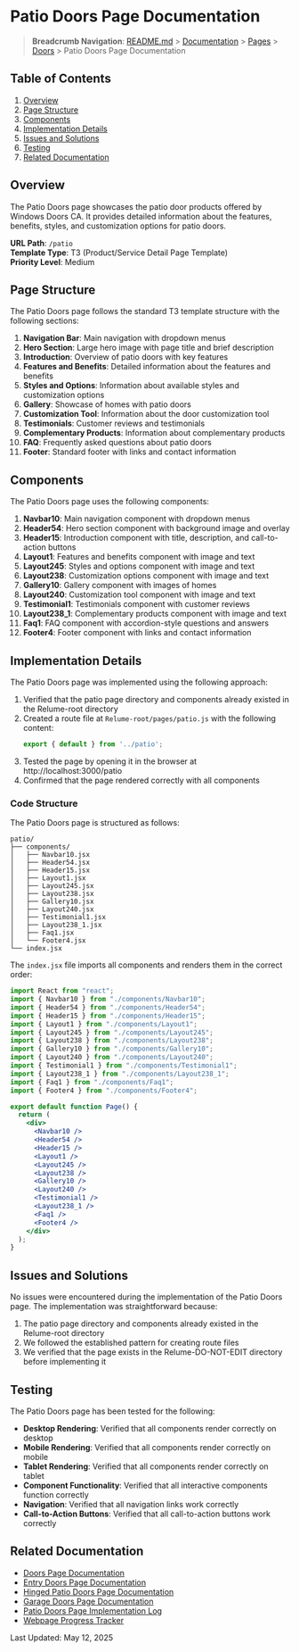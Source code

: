 # Patio Doors Page Documentation

> **Breadcrumb Navigation**: [README.md](../../../README.md) > [Documentation](../../index.md) > [Pages](../index.md) > [Doors](./index.md) > Patio Doors Page Documentation

## Table of Contents

1. [Overview](#overview)
2. [Page Structure](#page-structure)
3. [Components](#components)
4. [Implementation Details](#implementation-details)
5. [Issues and Solutions](#issues-and-solutions)
6. [Testing](#testing)
7. [Related Documentation](#related-documentation)

## Overview

The Patio Doors page showcases the patio door products offered by Windows Doors CA. It provides detailed information about the features, benefits, styles, and customization options for patio doors.

**URL Path**: `/patio`  
**Template Type**: T3 (Product/Service Detail Page Template)  
**Priority Level**: Medium  

## Page Structure

The Patio Doors page follows the standard T3 template structure with the following sections:

1. **Navigation Bar**: Main navigation with dropdown menus
2. **Hero Section**: Large hero image with page title and brief description
3. **Introduction**: Overview of patio doors with key features
4. **Features and Benefits**: Detailed information about the features and benefits
5. **Styles and Options**: Information about available styles and customization options
6. **Gallery**: Showcase of homes with patio doors
7. **Customization Tool**: Information about the door customization tool
8. **Testimonials**: Customer reviews and testimonials
9. **Complementary Products**: Information about complementary products
10. **FAQ**: Frequently asked questions about patio doors
11. **Footer**: Standard footer with links and contact information

## Components

The Patio Doors page uses the following components:

1. **Navbar10**: Main navigation component with dropdown menus
2. **Header54**: Hero section component with background image and overlay
3. **Header15**: Introduction component with title, description, and call-to-action buttons
4. **Layout1**: Features and benefits component with image and text
5. **Layout245**: Styles and options component with image and text
6. **Layout238**: Customization options component with image and text
7. **Gallery10**: Gallery component with images of homes
8. **Layout240**: Customization tool component with image and text
9. **Testimonial1**: Testimonials component with customer reviews
10. **Layout238_1**: Complementary products component with image and text
11. **Faq1**: FAQ component with accordion-style questions and answers
12. **Footer4**: Footer component with links and contact information

## Implementation Details

The Patio Doors page was implemented using the following approach:

1. Verified that the patio page directory and components already existed in the Relume-root directory
2. Created a route file at `Relume-root/pages/patio.js` with the following content:
   ```javascript
   export { default } from '../patio';
   ```
3. Tested the page by opening it in the browser at http://localhost:3000/patio
4. Confirmed that the page rendered correctly with all components

### Code Structure

The Patio Doors page is structured as follows:

```
patio/
├── components/
│   ├── Navbar10.jsx
│   ├── Header54.jsx
│   ├── Header15.jsx
│   ├── Layout1.jsx
│   ├── Layout245.jsx
│   ├── Layout238.jsx
│   ├── Gallery10.jsx
│   ├── Layout240.jsx
│   ├── Testimonial1.jsx
│   ├── Layout238_1.jsx
│   ├── Faq1.jsx
│   └── Footer4.jsx
└── index.jsx
```

The `index.jsx` file imports all components and renders them in the correct order:

```jsx
import React from "react";
import { Navbar10 } from "./components/Navbar10";
import { Header54 } from "./components/Header54";
import { Header15 } from "./components/Header15";
import { Layout1 } from "./components/Layout1";
import { Layout245 } from "./components/Layout245";
import { Layout238 } from "./components/Layout238";
import { Gallery10 } from "./components/Gallery10";
import { Layout240 } from "./components/Layout240";
import { Testimonial1 } from "./components/Testimonial1";
import { Layout238_1 } from "./components/Layout238_1";
import { Faq1 } from "./components/Faq1";
import { Footer4 } from "./components/Footer4";

export default function Page() {
  return (
    <div>
      <Navbar10 />
      <Header54 />
      <Header15 />
      <Layout1 />
      <Layout245 />
      <Layout238 />
      <Gallery10 />
      <Layout240 />
      <Testimonial1 />
      <Layout238_1 />
      <Faq1 />
      <Footer4 />
    </div>
  );
}
```

## Issues and Solutions

No issues were encountered during the implementation of the Patio Doors page. The implementation was straightforward because:

1. The patio page directory and components already existed in the Relume-root directory
2. We followed the established pattern for creating route files
3. We verified that the page exists in the Relume-DO-NOT-EDIT directory before implementing it

## Testing

The Patio Doors page has been tested for the following:

- **Desktop Rendering**: Verified that all components render correctly on desktop
- **Mobile Rendering**: Verified that all components render correctly on mobile
- **Tablet Rendering**: Verified that all components render correctly on tablet
- **Component Functionality**: Verified that all interactive components function correctly
- **Navigation**: Verified that all navigation links work correctly
- **Call-to-Action Buttons**: Verified that all call-to-action buttons work correctly

## Related Documentation

- [Doors Page Documentation](./doors-page-documentation.md)
- [Entry Doors Page Documentation](./entry-page-documentation.md)
- [Hinged Patio Doors Page Documentation](./hinged-patio-doors-page-documentation.md)
- [Garage Doors Page Documentation](./garage-page-documentation.md)
- [Patio Doors Page Implementation Log](../../daily-logs/2025-05-12-patio-page-implementation.md)
- [Webpage Progress Tracker](../../tracking/webpage-progress-tracker.md)

Last Updated: May 12, 2025
